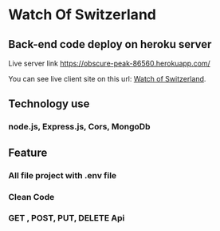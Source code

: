 # Watch Of Switzerland

## Back-end code deploy on heroku server
Live server link https://obscure-peak-86560.herokuapp.com/

You can see live client site on this url: [Watch of Switzerland](https://watch-of-switzerland.web.app/).

## Technology use
### node.js, Express.js, Cors, MongoDb 

## Feature 
### All file project with .env file
### Clean Code
### GET , POST, PUT, DELETE Api

